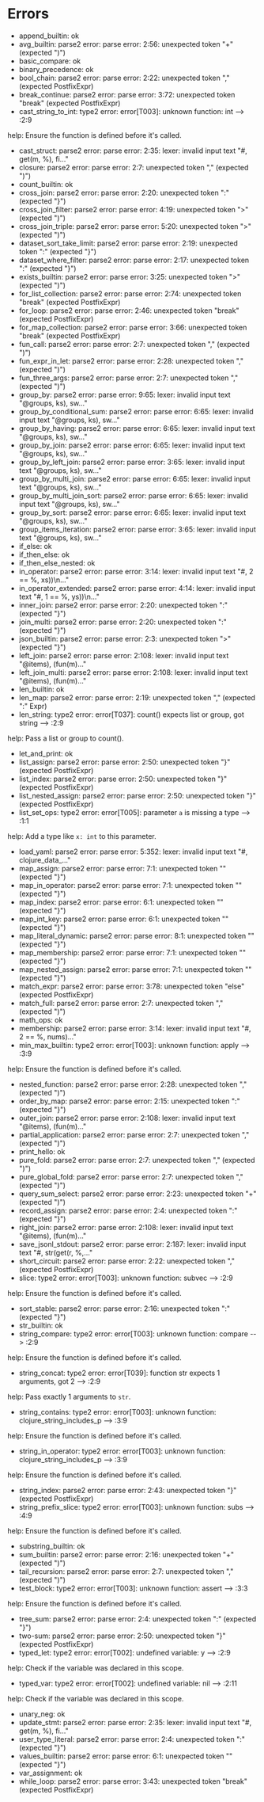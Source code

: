 # Errors

- append_builtin: ok
- avg_builtin: parse2 error: parse error: 2:56: unexpected token "+" (expected ")")
- basic_compare: ok
- binary_precedence: ok
- bool_chain: parse2 error: parse error: 2:22: unexpected token "," (expected PostfixExpr)
- break_continue: parse2 error: parse error: 3:72: unexpected token "break" (expected PostfixExpr)
- cast_string_to_int: type2 error: error[T003]: unknown function: int
  --> :2:9

help:
  Ensure the function is defined before it's called.
- cast_struct: parse2 error: parse error: 2:35: lexer: invalid input text "#, get(m, %), fi..."
- closure: parse2 error: parse error: 2:7: unexpected token "," (expected ")")
- count_builtin: ok
- cross_join: parse2 error: parse error: 2:20: unexpected token ":" (expected "}")
- cross_join_filter: parse2 error: parse error: 4:19: unexpected token ">" (expected ")")
- cross_join_triple: parse2 error: parse error: 5:20: unexpected token ">" (expected ")")
- dataset_sort_take_limit: parse2 error: parse error: 2:19: unexpected token ":" (expected "}")
- dataset_where_filter: parse2 error: parse error: 2:17: unexpected token ":" (expected "}")
- exists_builtin: parse2 error: parse error: 3:25: unexpected token ">" (expected ")")
- for_list_collection: parse2 error: parse error: 2:74: unexpected token "break" (expected PostfixExpr)
- for_loop: parse2 error: parse error: 2:46: unexpected token "break" (expected PostfixExpr)
- for_map_collection: parse2 error: parse error: 3:66: unexpected token "break" (expected PostfixExpr)
- fun_call: parse2 error: parse error: 2:7: unexpected token "," (expected ")")
- fun_expr_in_let: parse2 error: parse error: 2:28: unexpected token "," (expected ")")
- fun_three_args: parse2 error: parse error: 2:7: unexpected token "," (expected ")")
- group_by: parse2 error: parse error: 9:65: lexer: invalid input text "@groups, ks), sw..."
- group_by_conditional_sum: parse2 error: parse error: 6:65: lexer: invalid input text "@groups, ks), sw..."
- group_by_having: parse2 error: parse error: 6:65: lexer: invalid input text "@groups, ks), sw..."
- group_by_join: parse2 error: parse error: 6:65: lexer: invalid input text "@groups, ks), sw..."
- group_by_left_join: parse2 error: parse error: 3:65: lexer: invalid input text "@groups, ks), sw..."
- group_by_multi_join: parse2 error: parse error: 6:65: lexer: invalid input text "@groups, ks), sw..."
- group_by_multi_join_sort: parse2 error: parse error: 6:65: lexer: invalid input text "@groups, ks), sw..."
- group_by_sort: parse2 error: parse error: 6:65: lexer: invalid input text "@groups, ks), sw..."
- group_items_iteration: parse2 error: parse error: 3:65: lexer: invalid input text "@groups, ks), sw..."
- if_else: ok
- if_then_else: ok
- if_then_else_nested: ok
- in_operator: parse2 error: parse error: 3:14: lexer: invalid input text "#, 2 == %, xs))\n..."
- in_operator_extended: parse2 error: parse error: 4:14: lexer: invalid input text "#, 1 == %, ys))\n..."
- inner_join: parse2 error: parse error: 2:20: unexpected token ":" (expected "}")
- join_multi: parse2 error: parse error: 2:20: unexpected token ":" (expected "}")
- json_builtin: parse2 error: parse error: 2:3: unexpected token ">" (expected "}")
- left_join: parse2 error: parse error: 2:108: lexer: invalid input text "@items), (fun(m)..."
- left_join_multi: parse2 error: parse error: 2:108: lexer: invalid input text "@items), (fun(m)..."
- len_builtin: ok
- len_map: parse2 error: parse error: 2:19: unexpected token "," (expected ":" Expr)
- len_string: type2 error: error[T037]: count() expects list or group, got string
  --> :2:9

help:
  Pass a list or group to count().
- let_and_print: ok
- list_assign: parse2 error: parse error: 2:50: unexpected token "}" (expected PostfixExpr)
- list_index: parse2 error: parse error: 2:50: unexpected token "}" (expected PostfixExpr)
- list_nested_assign: parse2 error: parse error: 2:50: unexpected token "}" (expected PostfixExpr)
- list_set_ops: type2 error: error[T005]: parameter `a` is missing a type
  --> :1:1

help:
  Add a type like `x: int` to this parameter.
- load_yaml: parse2 error: parse error: 5:352: lexer: invalid input text "#, clojure_data_..."
- map_assign: parse2 error: parse error: 7:1: unexpected token "<EOF>" (expected "}")
- map_in_operator: parse2 error: parse error: 7:1: unexpected token "<EOF>" (expected "}")
- map_index: parse2 error: parse error: 6:1: unexpected token "<EOF>" (expected "}")
- map_int_key: parse2 error: parse error: 6:1: unexpected token "<EOF>" (expected "}")
- map_literal_dynamic: parse2 error: parse error: 8:1: unexpected token "<EOF>" (expected "}")
- map_membership: parse2 error: parse error: 7:1: unexpected token "<EOF>" (expected "}")
- map_nested_assign: parse2 error: parse error: 7:1: unexpected token "<EOF>" (expected "}")
- match_expr: parse2 error: parse error: 3:78: unexpected token "else" (expected PostfixExpr)
- match_full: parse2 error: parse error: 2:7: unexpected token "," (expected ")")
- math_ops: ok
- membership: parse2 error: parse error: 3:14: lexer: invalid input text "#, 2 == %, nums)..."
- min_max_builtin: type2 error: error[T003]: unknown function: apply
  --> :3:9

help:
  Ensure the function is defined before it's called.
- nested_function: parse2 error: parse error: 2:28: unexpected token "," (expected ")")
- order_by_map: parse2 error: parse error: 2:15: unexpected token ":" (expected "}")
- outer_join: parse2 error: parse error: 2:108: lexer: invalid input text "@items), (fun(m)..."
- partial_application: parse2 error: parse error: 2:7: unexpected token "," (expected ")")
- print_hello: ok
- pure_fold: parse2 error: parse error: 2:7: unexpected token "," (expected ")")
- pure_global_fold: parse2 error: parse error: 2:7: unexpected token "," (expected ")")
- query_sum_select: parse2 error: parse error: 2:23: unexpected token "+" (expected ")")
- record_assign: parse2 error: parse error: 2:4: unexpected token ":" (expected "}")
- right_join: parse2 error: parse error: 2:108: lexer: invalid input text "@items), (fun(m)..."
- save_jsonl_stdout: parse2 error: parse error: 2:187: lexer: invalid input text "#, str(get(r, %,..."
- short_circuit: parse2 error: parse error: 2:22: unexpected token "," (expected PostfixExpr)
- slice: type2 error: error[T003]: unknown function: subvec
  --> :2:9

help:
  Ensure the function is defined before it's called.
- sort_stable: parse2 error: parse error: 2:16: unexpected token ":" (expected "}")
- str_builtin: ok
- string_compare: type2 error: error[T003]: unknown function: compare
  --> :2:9

help:
  Ensure the function is defined before it's called.
- string_concat: type2 error: error[T039]: function str expects 1 arguments, got 2
  --> :2:9

help:
  Pass exactly 1 arguments to `str`.
- string_contains: type2 error: error[T003]: unknown function: clojure_string_includes_p
  --> :3:9

help:
  Ensure the function is defined before it's called.
- string_in_operator: type2 error: error[T003]: unknown function: clojure_string_includes_p
  --> :3:9

help:
  Ensure the function is defined before it's called.
- string_index: parse2 error: parse error: 2:43: unexpected token "}" (expected PostfixExpr)
- string_prefix_slice: type2 error: error[T003]: unknown function: subs
  --> :4:9

help:
  Ensure the function is defined before it's called.
- substring_builtin: ok
- sum_builtin: parse2 error: parse error: 2:16: unexpected token "+" (expected ")")
- tail_recursion: parse2 error: parse error: 2:7: unexpected token "," (expected ")")
- test_block: type2 error: error[T003]: unknown function: assert
  --> :3:3

help:
  Ensure the function is defined before it's called.
- tree_sum: parse2 error: parse error: 2:4: unexpected token ":" (expected "}")
- two-sum: parse2 error: parse error: 2:50: unexpected token "}" (expected PostfixExpr)
- typed_let: type2 error: error[T002]: undefined variable: y
  --> :2:9

help:
  Check if the variable was declared in this scope.
- typed_var: type2 error: error[T002]: undefined variable: nil
  --> :2:11

help:
  Check if the variable was declared in this scope.
- unary_neg: ok
- update_stmt: parse2 error: parse error: 2:35: lexer: invalid input text "#, get(m, %), fi..."
- user_type_literal: parse2 error: parse error: 2:4: unexpected token ":" (expected "}")
- values_builtin: parse2 error: parse error: 6:1: unexpected token "<EOF>" (expected "}")
- var_assignment: ok
- while_loop: parse2 error: parse error: 3:43: unexpected token "break" (expected PostfixExpr)
